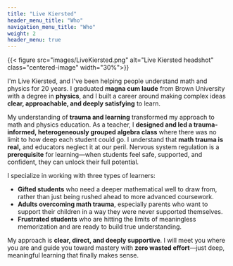 ```yaml
---
title: "Live Kiersted"
header_menu_title: "Who"
navigation_menu_title: "Who"
weight: 2
header_menu: true
---
```

{{< figure src="images/LiveKiersted.png" alt="Live Kiersted headshot" class="centered-image" width="30%">}}

I'm Live Kiersted, and I've been helping people understand math and physics for 20 years. I graduated **magna cum laude** from Brown University with a degree in **physics**, and I built a career around making complex ideas **clear, approachable, and deeply satisfying** to learn.

My understanding of **trauma and learning** transformed my approach to math and physics education. As a teacher, I **designed and led a trauma-informed, heterogeneously grouped algebra class** where there was no limit to how deep each student could go. I understand that **math trauma is real,** and educators neglect it at our peril. Nervous system regulation is a **prerequisite** for learning—when students feel safe, supported, and confident, they can unlock their full potential.

I specialize in working with three types of learners:

- **Gifted students** who need a deeper mathematical well to draw from, rather than just being rushed ahead to more advanced coursework.
- **Adults overcoming math trauma**, especially parents who want to support their children in a way they were never supported themselves.
- **Frustrated students** who are hitting the limits of meaningless memorization and are ready to build true understanding.

My approach is **clear, direct, and deeply supportive**. I will meet you where you are and guide you toward mastery with **zero wasted effort**—just deep, meaningful learning that finally makes sense.